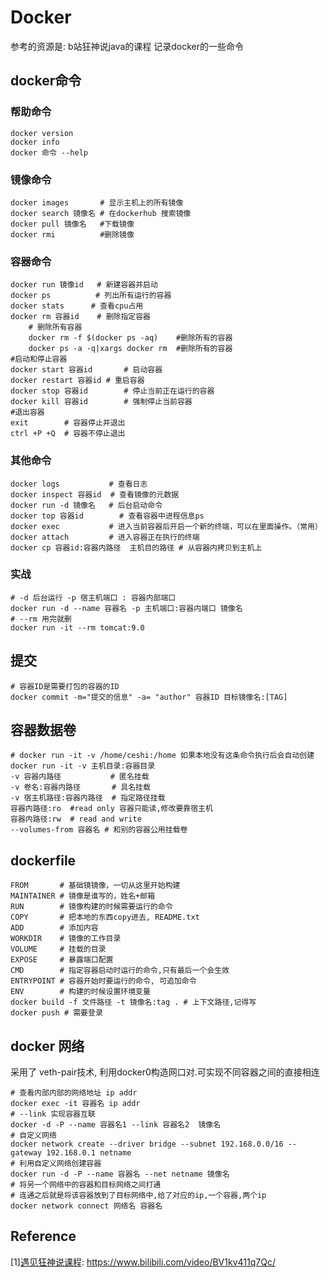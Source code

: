 # Docker
参考的资源是: b站狂神说java的课程
记录docker的一些命令
## docker命令
### 帮助命令
```shell
docker version 
docker info
docker 命令 --help
``` 
### 镜像命令
```shell
docker images       # 显示主机上的所有镜像   
docker search 镜像名 # 在dockerhub 搜索镜像 
docker pull 镜像名   #下载镜像 
docker rmi          #删除镜像 
```
### 容器命令
```shell
docker run 镜像id   # 新建容器并启动
docker ps          # 列出所有运行的容器 
docker stats      # 查看cpu占用
docker rm 容器id    # 删除指定容器
	# 删除所有容器
    docker rm -f $(docker ps -aq)  	 #删除所有的容器
	docker ps -a -q|xargs docker rm  #删除所有的容器
#启动和停止容器
docker start 容器id	    # 启动容器
docker restart 容器id	# 重启容器
docker stop 容器id	    # 停止当前正在运行的容器
docker kill 容器id	    # 强制停止当前容器
#退出容器
exit 		# 容器停止并退出
ctrl +P +Q  # 容器不停止退出 
```
### 其他命令
```shell
docker logs 		  # 查看日志
docker inspect 容器id  # 查看镜像的元数据
docker run -d 镜像名   # 后台启动命令
docker top 容器id 	   # 查看容器中进程信息ps
docker exec 		  # 进入当前容器后开启一个新的终端，可以在里面操作。（常用）
docker attach 		  # 进入容器正在执行的终端
docker cp 容器id:容器内路径  主机目的路径 # 从容器内拷贝到主机上
```
### 实战
```shell
# -d 后台运行 -p 宿主机端口 : 容器内部端口
docker run -d --name 容器名 -p 主机端口:容器内端口 镜像名
# --rm 用完就删
docker run -it --rm tomcat:9.0
```
## 提交
```shell
# 容器ID是需要打包的容器的ID
docker commit -m="提交的信息" -a= "author" 容器ID 目标镜像名:[TAG]
```
## 容器数据卷
```shell
# docker run -it -v /home/ceshi:/home 如果本地没有这条命令执行后会自动创建  
docker run -it -v 主机目录:容器目录
-v 容器内路径           # 匿名挂载
-v 卷名:容器内路径       # 具名挂载
-v 宿主机路径:容器内路径  # 指定路径挂载
容器内路径:ro  #read only 容器只能读,修改要靠宿主机
容器内路径:rw  # read and write
--volumes-from 容器名 # 和别的容器公用挂载卷
```
## dockerfile

```shell
FROM       # 基础镜镜像，一切从这里开始构建
MAINTAINER # 镜像是谁写的，姓名+邮箱
RUN        # 镜像构建的时候需要运行的命令
COPY       # 把本地的东西copy进去, README.txt
ADD        # 添加内容
WORKDIR    # 镜像的工作目录
VOLUME     # 挂载的目录
EXPOSE     # 暴露端口配置
CMD        # 指定容器启动时运行的命令,只有最后一个会生效
ENTRYPOINT # 容器开始时要运行的命令, 可追加命令
ENV        # 构建的时候设置环境变量 
docker build -f 文件路径 -t 镜像名:tag . # 上下文路径,记得写 
docker push # 需要登录
```
## docker 网络 
采用了 veth-pair技术, 利用docker0构造网口对.可实现不同容器之间的直接相连 
```shell
# 查看内部内部的网络地址 ip addr
docker exec -it 容器名 ip addr
# --link 实现容器互联
docker -d -P --name 容器名1 --link 容器名2  镜像名
# 自定义网络 
docker network create --driver bridge --subnet 192.168.0.0/16 --gateway 192.168.0.1 netname  
# 利用自定义网络创建容器
docker run -d -P --name 容器名 --net netname 镜像名
# 将另一个网络中的容器和目标网络之间打通 
# 连通之后就是将该容器放到了目标网络中,给了对应的ip,一个容器,两个ip
docker network connect 网络名 容器名
```
## Reference
[1][遇见狂神说课程](https://www.bilibili.com/video/BV1kv411q7Qc/?vd_source=15227b29803bbae89ab1a5d861d714ff): https://www.bilibili.com/video/BV1kv411q7Qc/